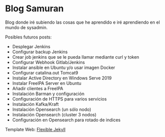 # Blog Samuran

Blog donde iré subiendo las cosas que he aprendido e iré aprendiendo en el mundo de sysadmin.

Posibles futuros posts:
- Desplegar Jenkins
- Configurar backup Jenkins
- Crear job jenkins que se le pueda llamar mediante curl y token
- Configurar Webhook Gitlab/Jenkins
- Instalar ansible en Ubuntu y/o usar imagen Docker
- Configurar catalina.out Tomcat9
- Instalar Active Directory en Windows Serve 2019
- Instalar FreeIPA Server en Ubuntu
- Añadir clientes a FreeIPA
- Instalación Barman y configuración
- Configuración de HTTPS para varios servicios
- Instalación Kafka/Kraft
- Instalación Opensearch (un sólo nodo)
- Instalación Opensearch (cluster 3 nodos)
- Configuración en Opensearch para rotado de indices


Template Web: [Flexible Jekyll](https://github.com/artemsheludko/flexible-jekyll)
